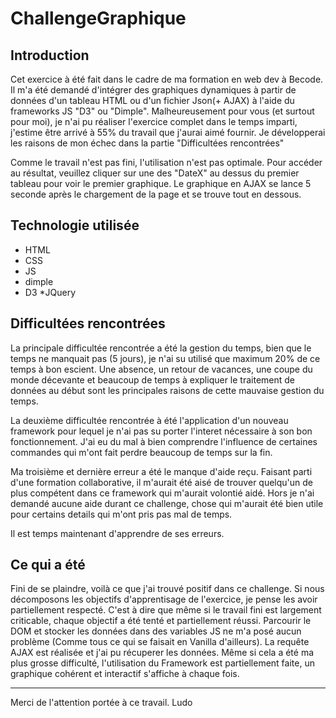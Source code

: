 # ChallengeGraphique

## Introduction 

Cet exercice à été fait dans le cadre de ma formation en web dev à Becode. Il m'a été demandé d'intégrer des graphiques dynamiques à partir de données d'un tableau HTML ou d'un fichier Json(+ AJAX) à l'aide du frameworks JS "D3" ou "Dimple". Malheureusement pour vous (et surtout pour moi), je n'ai pu réaliser l'exercice complet dans le temps imparti, j'estime être arrivé à 55% du travail que j'aurai aimé fournir. Je développerai les raisons de mon échec dans la partie "Difficultées rencontrées" 

Comme le travail n'est pas fini, l'utilisation n'est pas optimale. Pour accéder au résultat, veuillez cliquer sur une des "DateX" au dessus du premier tableau pour voir le premier graphique. Le graphique en AJAX se lance 5 seconde après le chargement de la page et se trouve tout en dessous. 

## Technologie utilisée 

* HTML
* CSS
* JS
* dimple
* D3
*JQuery

## Difficultées rencontrées

La principale difficultée rencontrée a été la gestion du temps, bien que le temps ne manquait pas (5 jours), je n'ai su utilisé que maximum 20% de ce temps à bon escient. Une absence, un retour de vacances, une coupe du monde décevante et beaucoup de temps à expliquer le traitement de données au début sont les principales raisons de cette mauvaise gestion du temps. 

La deuxième difficultée rencontrée à été l'application d'un nouveau framework pour lequel je n'ai pas su porter l'interet nécessaire à son bon fonctionnement. J'ai eu du mal à bien comprendre l'influence de certaines commandes qui m'ont fait perdre beaucoup de temps sur la fin. 

Ma troisième et dernière erreur a été le manque d'aide reçu. Faisant parti d'une formation collaborative, il m'aurait été aisé de trouver quelqu'un de plus compétent dans ce framework qui m'aurait volontié aidé. Hors je n'ai demandé aucune aide durant ce challenge, chose qui m'aurait été bien utile pour certains details qui m'ont pris pas mal de temps. 

Il est temps maintenant d'apprendre de ses erreurs. 

## Ce qui a été

Fini de se plaindre, voilà ce que j'ai trouvé positif dans ce challenge. 
Si nous décomposons les objectifs d'apprentisage de l'exercice, je pense les avoir partiellement respecté. C'est à dire que même si le travail fini est largement criticable, chaque objectif a été tenté et partiellement réussi. Parcourir le DOM et stocker les données dans des variables JS ne m'a posé aucun problème (Comme tous ce qui se faisait en Vanilla d'ailleurs). La requête AJAX est réalisée et j'ai pu récuperer les données. Même si cela a été ma plus grosse difficulté, l'utilisation du Framework est partiellement faite, un graphique cohérent et interactif s'affiche à chaque fois. 


--- 
Merci de l'attention portée à ce travail.
Ludo 



